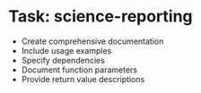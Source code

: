 <!-- ---
!-- title: 2024-12-27 23:17:07
!-- author: Yusuke Watanabe
!-- date: /home/ywatanabe/.emacs.d/lisp/llemacs/workspace/resources/prompt-templates/components/02_tasks/science-reporting.md
!-- --- -->

# Task: science-reporting
* Create comprehensive documentation
* Include usage examples
* Specify dependencies
* Document function parameters
* Provide return value descriptions